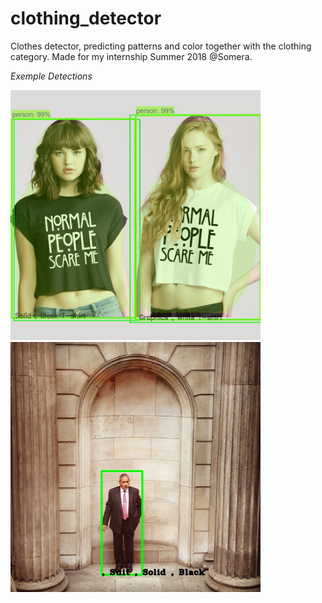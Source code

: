 # clothing_detector
Clothes detector, predicting patterns and color together with the clothing category. Made for my internship Summer 2018 @Somera. 

*Exemple Detections*

<img src="test_images/img_output4.jpg" width="400" height="400">

<img src="/test_images/image7.jpg" width="400" height="400">
